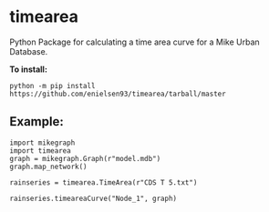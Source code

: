 # timearea
 Python Package for calculating a time area curve for a Mike Urban Database.

<b>To install:</b>

```
python -m pip install https://github.com/enielsen93/timearea/tarball/master
```

## Example:
```
import mikegraph
import timearea
graph = mikegraph.Graph(r"model.mdb")
graph.map_network()

rainseries = timearea.TimeArea(r"CDS T 5.txt")

rainseries.timeareaCurve("Node_1", graph)

